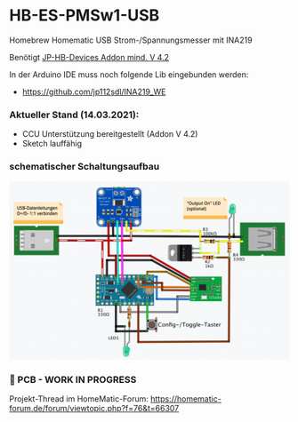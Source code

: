 # HB-ES-PMSw1-USB
Homebrew Homematic USB Strom-/Spannungsmesser mit INA219

Benötigt [JP-HB-Devices Addon mind. V 4.2](https://github.com/jp112sdl/JP-HB-Devices-addon/releases)

In der Arduino IDE muss noch folgende Lib eingebunden werden:
- https://github.com/jp112sdl/INA219_WE

### Aktueller Stand (14.03.2021):
- CCU Unterstützung bereitgestellt (Addon V 4.2)
- Sketch lauffähig

### schematischer Schaltungsaufbau
![wiring](Images/wiring.png)

###  🚧 PCB - WORK IN PROGRESS


Projekt-Thread im HomeMatic-Forum: https://homematic-forum.de/forum/viewtopic.php?f=76&t=66307
